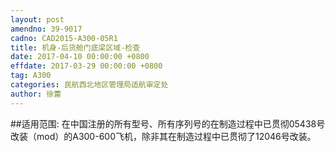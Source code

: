 ```yaml
---
layout: post
amendno: 39-9017
cadno: CAD2015-A300-05R1
title: 机身-后货舱门底梁区域-检查
date: 2017-04-10 00:00:00 +0800
effdate: 2017-03-29 00:00:00 +0800
tag: A300
categories: 民航西北地区管理局适航审定处
author: 徐蕾
---
```


##适用范围:
在中国注册的所有型号、所有序列号的在制造过程中已贯彻05438号改装（mod）的A300-600飞机，除非其在制造过程中已贯彻了12046号改装。

